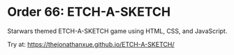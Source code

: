 # Order 66: ETCH-A-SKETCH
Starwars themed ETCH-A-SKETCH game using HTML, CSS, and JavaScript.

Try at: https://thejonathanxue.github.io/ETCH-A-SKETCH/


